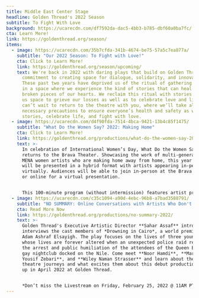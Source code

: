 ```yaml
---
title: Middle East Center Stage
headline: Golden Thread's 2022 Season
subtitle: To Fight With Love
background: https://ucarecdn.com/df7592da-dac5-4bb3-b785-dbf60a0ba7fc/
cta: Learn More!
link: https://goldenthread.org/season/
items:
  - image: https://ucarecdn.com/35b7cfda-341b-4674-be75-57a5c7ea877a/
    subtitle: "Our 2022 Season: To Fight with Love!"
    cta: Click to Learn More!
    link: https://goldenthread.org/season/upcoming/
    text: We're back in 2022 with daring plays that build on Golden Thread’s
      commitment to creating space for dialogue, solidarity, and innovation.
      These past two years have deprived us of the ritual of gathering together
      in a space where we experience the kind of stories that can heal the
      broken pieces of our hearts. We reclaim this ritual with stories that give
      us space to grieve our losses as well as to celebrate love and life. We
      can’t wait to return to the theatre with you, where we’ll take all the
      necessary precautions to ensure everyone’s health and safety as we share
      stories, celebrate life, and fight with love.
  - image: https://ucarecdn.com/d4f90fda-7514-4bca-9421-13b4c85f1475/
    subtitle: "What Do the Women Say? 2022: Making Home"
    cta: Click to Learn More!
    link: https://goldenthread.org/productions/what-do-the-women-say-2022/
    text: >-
      In celebration of International Women’s Day, What Do the Women Say?
      returns to the Brava Theater. Showcasing the work of multi-generational
      MENA women artists who are making home away from home, this year’s program
      will be presented in a hybrid format with artists appearing in-person and
      virtually. Audiences will be able to join in-person at the Brava Theater
      or online for a virtual presentation.


      This 100-minute program (without intermission) features artist presentations followed by a facilitated conversation between the participating artists and the audience.
  - image: https://ucarecdn.com/c35c1094-a90d-4ebc-96b8-a7bad3588791/
    subtitle: "NO SUMMARY: Online Conversations with Artists Who Don't Fit in a Box!"
    cta: Read More Now
    link: https://goldenthread.org/productions/no-summary-2022/
    text: >-
      Golden Thread's Executive Artistic Director **Sahar Assaf** introduces and
      interviews the cast members of *Drowning in Cairo*, a world premiere by
      Adam Ashraf Elsayigh. The play focuses on the lives of three young men
      whose lives are forever altered when an unexpected police raid results in
      the arrest and public humiliation of the attendees of the Queen Boat, a
      gay nightclub docked on the Nile. Come meet **Noor Hamdi**, **Martin
      Yousif Zebari**, and **Wiley Naman Strasser** and learn about their
      theatre journeys and what excites them about this debut production coming
      up in April 2022 at Golden Thread. 


      *Don’t miss the Livestream on Friday, February 25, 2022 @ 11AM PT!*
---
```

